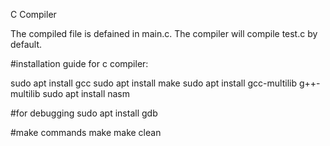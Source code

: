 C Compiler

The compiled file is defained in main.c. The compiler will compile test.c by default.

#installation guide for c compiler:

sudo apt install gcc
sudo apt install make
sudo apt install gcc-multilib g++-multilib
sudo apt install nasm

#for debugging
sudo apt install gdb 

#make commands
make 
make clean
